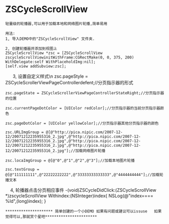 # ZSCycleScrollView
    轻量级的轮播器,可以用于加载本地和网络图片轮播,简单易用

    用法:
    1, 导入DEMO中的"ZSCycleScrollView" 文件夹.

    2, 创建轮播器并添加到视图上
    ZSCycleScrollView *zsc = [ZSCycleScrollView zscycleScrollViewinitWithFrame:CGRectMake(0, 0, 375, 200) WithDelegate:self WithPlaceholdImg:nil];
    [self.view addSubview:zsc];
       
    3, 设置自定义样式\n
    zsc.pageStyle = ZSCycleScrollerViewPageControllerdefent;//分页指示器的形式
    
    zsc.pageState = ZSCycleScrollerViewPageControllerStateRight;//分页指示器的位置
    
    zsc.currentPageDotColor = [UIColor redColor];//分页指示器的当前分页指示器颜色
    
    zsc.pageDotColor = [UIColor yellowColor];//分页指示器其他分页指示器的颜色
    
    zsc.URLImgGroup = @[@"http://pica.nipic.com/2007-12-12/20071212235955316_2.jpg",@"http://pica.nipic.com/2007-12-12/20071212235955316_2.jpg",@"http://pica.nipic.com/2007-12-12/20071212235955316_2.jpg",@"http://pica.nipic.com/2007-12-12/20071212235955316_2.jpg"];//加载网络图片轮播
    
    zsc.locaImgGroup = @[@"0",@"1",@"2",@"3"];//加载本地图片轮播
    
    zsc.textGroup = @[@"111111111",@"22222222222",@"33333333333333",@"4444444444"];//加载轮播文本
    
    4, 轮播器点击分页相应事件
    -(void)ZSCycleDidClick:(ZSCycleScrollView *)zscycleScrollView Withindex:(NSInteger)index{
    NSLog(@"index====  %ld",(long)index);
}

    ********************* 简单创建的一个小DEMO 如果有问题或建议可以issuse   如果觉得可以,那就赏个星吧***********************
